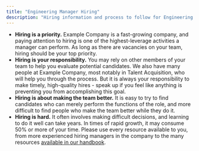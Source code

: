 ```yaml
---
title: "Engineering Manager Hiring"
description: "Hiring information and process to follow for Engineering Managers at Example Company."
---
```


- **Hiring is a priority.** Example Company is a fast-growing company, and paying
  attention to hiring is one of the highest-leverage activities a manager can
  perform. As long as there are vacancies on your team, hiring should be your top
  priority.
- **Hiring is your responsibility.** You may rely on other members of your team
  to help you evaluate potential candidates. We also have many people at Example Company,
  most notably in Talent Acquisition, who will help you through the process. But it is
  always your responsibility to make timely, high-quality hires - speak up if
  you feel like anything is preventing you from accomplishing this goal.
- **Hiring is about making the team better.** It is easy to try to find
  candidates who can merely perform the functions of the role, and more
  difficult to find people who make the team better while they do it.
- **Hiring is hard.** It often involves making difficult decisions, and learning
  to do it well can take years. In times of rapid growth, it may consume 50% or
  more of your time. Please use every resource available to you, from
  more experienced hiring managers in the company to the many resources
  [available in our handbook](/handbook/hiring/interviewing/).
